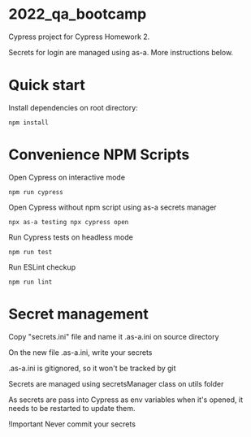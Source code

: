 # 2022_qa_bootcamp

Cypress project for Cypress Homework 2.

Secrets for login are managed using as-a. More instructions below.

# Quick start

Install dependencies on root directory:

```
npm install
```

# Convenience NPM Scripts

Open Cypress on interactive mode

```
npm run cypress
```

Open Cypress without npm script using as-a secrets manager

```
npx as-a testing npx cypress open
```

Run Cypress tests on headless mode

```
npm run test
```

Run ESLint checkup

```
npm run lint
```

# Secret management

Copy "secrets.ini" file and name it .as-a.ini on source directory

On the new file .as-a.ini, write your secrets

.as-a.ini is gitignored, so it won't be tracked by git

Secrets are managed using secretsManager class on utils folder

As secrets are pass into Cypress as env variables when it's opened, it needs to be restarted to update them.

!Important Never commit your secrets
